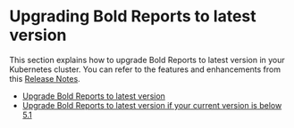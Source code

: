 # Upgrading Bold Reports to latest version

This section explains how to upgrade Bold Reports to latest version in your Kubernetes cluster. You can refer to the features and enhancements from this [Release Notes](https://www.boldreports.com/release-history/embedded-reporting).

* [Upgrade Bold Reports to latest version](/upgrade/5-2_upgrade.md)
* [Upgrade Bold Reports to latest version if your current version is below 5.1](/upgrade/5-1_upgrade.md)